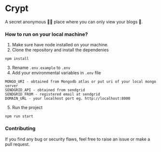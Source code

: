 # Crypt
A secret anonymous 🕵🏻 place where you can only view your blogs 📝.

### How to run on your local machine?
1. Make sure have node installed on your machine.
2. Clone the repository and install the dependenies
```
npm install
```
3. Rename ```.env.example``` to ```.env```
4. Add your environmental variables in ```.env``` file
```
MONGO_URI - obtained from Mongodb atlas or put uri of your local mongo server
SENDGRID_API - obtained from sendgrid
SENDGRID_FROM - registered email at sendgrid
DOMAIN_URL - your localhost port eg. http://localhost:8000
```
5. Run the project
```
npm run start
```

### Contributing
If you find any bug or security flaws, feel free to raise an issue or make a pull request.
